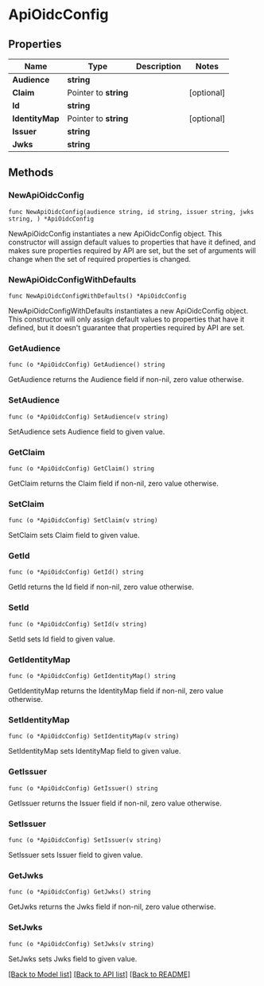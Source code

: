# ApiOidcConfig

## Properties

Name | Type | Description | Notes
------------ | ------------- | ------------- | -------------
**Audience** | **string** |  | 
**Claim** | Pointer to **string** |  | [optional] 
**Id** | **string** |  | 
**IdentityMap** | Pointer to **string** |  | [optional] 
**Issuer** | **string** |  | 
**Jwks** | **string** |  | 

## Methods

### NewApiOidcConfig

`func NewApiOidcConfig(audience string, id string, issuer string, jwks string, ) *ApiOidcConfig`

NewApiOidcConfig instantiates a new ApiOidcConfig object.
This constructor will assign default values to properties that have it defined,
and makes sure properties required by API are set, but the set of arguments
will change when the set of required properties is changed.

### NewApiOidcConfigWithDefaults

`func NewApiOidcConfigWithDefaults() *ApiOidcConfig`

NewApiOidcConfigWithDefaults instantiates a new ApiOidcConfig object.
This constructor will only assign default values to properties that have it defined,
but it doesn't guarantee that properties required by API are set.

### GetAudience

`func (o *ApiOidcConfig) GetAudience() string`

GetAudience returns the Audience field if non-nil, zero value otherwise.

### SetAudience

`func (o *ApiOidcConfig) SetAudience(v string)`

SetAudience sets Audience field to given value.

### GetClaim

`func (o *ApiOidcConfig) GetClaim() string`

GetClaim returns the Claim field if non-nil, zero value otherwise.

### SetClaim

`func (o *ApiOidcConfig) SetClaim(v string)`

SetClaim sets Claim field to given value.

### GetId

`func (o *ApiOidcConfig) GetId() string`

GetId returns the Id field if non-nil, zero value otherwise.

### SetId

`func (o *ApiOidcConfig) SetId(v string)`

SetId sets Id field to given value.

### GetIdentityMap

`func (o *ApiOidcConfig) GetIdentityMap() string`

GetIdentityMap returns the IdentityMap field if non-nil, zero value otherwise.

### SetIdentityMap

`func (o *ApiOidcConfig) SetIdentityMap(v string)`

SetIdentityMap sets IdentityMap field to given value.

### GetIssuer

`func (o *ApiOidcConfig) GetIssuer() string`

GetIssuer returns the Issuer field if non-nil, zero value otherwise.

### SetIssuer

`func (o *ApiOidcConfig) SetIssuer(v string)`

SetIssuer sets Issuer field to given value.

### GetJwks

`func (o *ApiOidcConfig) GetJwks() string`

GetJwks returns the Jwks field if non-nil, zero value otherwise.

### SetJwks

`func (o *ApiOidcConfig) SetJwks(v string)`

SetJwks sets Jwks field to given value.


[[Back to Model list]](../README.md#documentation-for-models) [[Back to API list]](../README.md#documentation-for-api-endpoints) [[Back to README]](../README.md)


